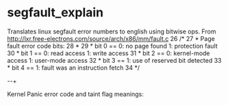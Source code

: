# segfault_explain
Translates linux segfault error numbers to english using bitwise ops. 
From http://lxr.free-electrons.com/source/arch/x86/mm/fault.c
 26 /*
 27  * Page fault error code bits:
 28  *
 29  *   bit 0 ==    0: no page found       1: protection fault
 30  *   bit 1 ==    0: read access         1: write access
 31  *   bit 2 ==    0: kernel-mode access  1: user-mode access
 32  *   bit 3 ==                           1: use of reserved bit detected
 33  *   bit 4 ==                           1: fault was an instruction fetch
 34  */

--+

Kernel Panic error code and taint flag meanings:
